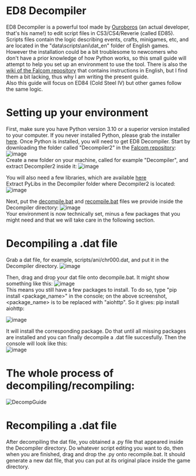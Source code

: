 # ED8 Decompiler
ED8 Decompiler is a powerful tool made by [Ouroboros](https://github.com/Ouroboros) (an actual developer, that's his name!) to edit script files in CS3/CS4/Reverie (called ED85). Scripts files contain the logic describing events, crafts, minigames, etc, and are located in the "data\scripts\ani\dat_en" folder of English games.
However the installation could be a bit troublesome to newcomers who don't have a prior knowledge of how Python works, so this small guide will attempt to help you set up an environment to use the tool. There is also the [wiki of the Falcom repository](https://github.com/Ouroboros/Falcom/wiki/Decompiler2-ED8-Usage) that contains instructions in English, but I find them a bit lacking, thus why I am writing the present guide. \
Also this guide will focus on ED84 (Cold Steel IV) but other games follow the same logic.

# Setting up your environment
First, make sure you have Python version 3.10 or a superior version installed to your computer. If you never installed Python, please grab the installer [here](https://www.python.org/downloads/).
Once Python is installed, you will need to get ED8 Decompiler. Start by downloading the folder called "Decompiler2" in the [Falcom repository](https://github.com/Ouroboros/Falcom):
![image](https://user-images.githubusercontent.com/69110695/186164696-d20fcad9-b8dd-4bde-94cc-bf2960997092.png)\
Create a new folder on your machine, called for example "Decompiler", and extract Decompiler2 inside it:
![image](https://user-images.githubusercontent.com/69110695/186166699-37993081-8358-43e2-8917-87f768bb4c85.png)

You will also need a few libraries, which are available [here](https://github.com/Ouroboros/PyLibs)\
Extract PyLibs in the Decompiler folder where Decompiler2 is located:\
![image](https://user-images.githubusercontent.com/69110695/186167377-5578605b-9629-4cb3-a6b6-bf6b51bca095.png)

Next, put the [decompile.bat](https://github.com/Trails-Research-Group/Doc/releases/download/v0.0/decompile.bat) and [recompile.bat](https://github.com/Trails-Research-Group/Doc/releases/download/v0.0/recompile.bat) files we provide inside the Decompiler directory:
![image](https://user-images.githubusercontent.com/69110695/186172877-ec0675df-81ba-4dae-9657-509a6853a94a.png)\
Your environment is now technically set, minus a few packages that you might need and that we will take care in the following section.

# Decompiling a .dat file
Grab a dat file, for example, scripts/ani/chr000.dat, and put it in the Decompiler directory.
![image](https://user-images.githubusercontent.com/69110695/186176366-e69e3cc8-6d63-4bed-88a3-43f0dc455f39.png)

Then, drag and drop your dat file onto decompile.bat. It might show something like this:
![image](https://user-images.githubusercontent.com/69110695/186174405-a23e3350-bf80-413a-ab4e-a06e35554b8b.png)\
This means you still have a few packages to install. To do so, type "pip install <package_name>" in the console; on the above screenshot, <package_name> is to be replaced with "aiohttp". So it gives: pip install aiohttp:

![image](https://user-images.githubusercontent.com/69110695/186177599-d97d20a1-a72f-4926-a45c-6b21ff5f033e.png)

It will install the corresponding package. Do that until all missing packages are installed and you can finally decompile a .dat file succesfully. Then the console will look like this:\
![image](https://user-images.githubusercontent.com/69110695/186176063-1732ab5c-045b-4215-937f-6dde2c396b20.png)

# The whole process of decompiling/recompiling:
![DecompGuide](https://user-images.githubusercontent.com/69110695/186179044-4b9acdb0-eab1-457e-a7a9-221455721ba9.gif)

# Recompiling a .dat file
After decompiling the dat file, you obtained a .py file that appeared inside the Decompiler directory. Do whatever script editing you want to do, then when you are finished, drag and drop the .py onto recompile.bat.
It should generate a new dat file, that you can put at its original place inside the game directory.







